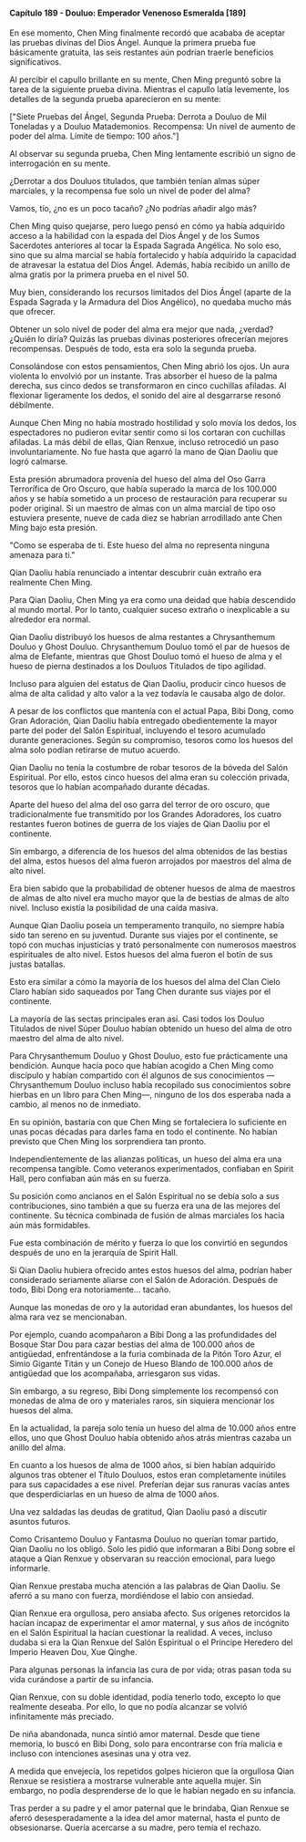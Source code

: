 
#### Capítulo 189 - Douluo: Emperador Venenoso Esmeralda [189]

En ese momento, Chen Ming finalmente recordó que acababa de aceptar las pruebas divinas del Dios Ángel. Aunque la primera prueba fue básicamente gratuita, las seis restantes aún podrían traerle beneficios significativos.

Al percibir el capullo brillante en su mente, Chen Ming preguntó sobre la tarea de la siguiente prueba divina. Mientras el capullo latía levemente, los detalles de la segunda prueba aparecieron en su mente:

["Siete Pruebas del Ángel, Segunda Prueba: Derrota a Douluo de Mil Toneladas y a Douluo Matademonios. Recompensa: Un nivel de aumento de poder del alma. Límite de tiempo: 100 años."]

Al observar su segunda prueba, Chen Ming lentamente escribió un signo de interrogación en su mente.

¿Derrotar a dos Douluos titulados, que también tenían almas súper marciales, y la recompensa fue solo un nivel de poder del alma?

Vamos, tío, ¿no es un poco tacaño? ¿No podrías añadir algo más?

Chen Ming quiso quejarse, pero luego pensó en cómo ya había adquirido acceso a la habilidad con la espada del Dios Ángel y de los Sumos Sacerdotes anteriores al tocar la Espada Sagrada Angélica. No solo eso, sino que su alma marcial se había fortalecido y había adquirido la capacidad de atravesar la estatua del Dios Ángel. Además, había recibido un anillo de alma gratis por la primera prueba en el nivel 50.

Muy bien, considerando los recursos limitados del Dios Ángel (aparte de la Espada Sagrada y la Armadura del Dios Angélico), no quedaba mucho más que ofrecer.

Obtener un solo nivel de poder del alma era mejor que nada, ¿verdad? ¿Quién lo diría? Quizás las pruebas divinas posteriores ofrecerían mejores recompensas. Después de todo, esta era solo la segunda prueba.

Consolándose con estos pensamientos, Chen Ming abrió los ojos. Un aura violenta lo envolvió por un instante. Tras absorber el hueso de la palma derecha, sus cinco dedos se transformaron en cinco cuchillas afiladas. Al flexionar ligeramente los dedos, el sonido del aire al desgarrarse resonó débilmente.

Aunque Chen Ming no había mostrado hostilidad y solo movía los dedos, los espectadores no pudieron evitar sentir como si los cortaran con cuchillas afiladas. La más débil de ellas, Qian Renxue, incluso retrocedió un paso involuntariamente. No fue hasta que agarró la mano de Qian Daoliu que logró calmarse.

Esta presión abrumadora provenía del hueso del alma del Oso Garra Terrorífica de Oro Oscuro, que había superado la marca de los 100.000 años y se había sometido a un proceso de restauración para recuperar su poder original. Si un maestro de almas con un alma marcial de tipo oso estuviera presente, nueve de cada diez se habrían arrodillado ante Chen Ming bajo esta presión.

"Como se esperaba de ti. Este hueso del alma no representa ninguna amenaza para ti."

Qian Daoliu había renunciado a intentar descubrir cuán extraño era realmente Chen Ming.

Para Qian Daoliu, Chen Ming ya era como una deidad que había descendido al mundo mortal. Por lo tanto, cualquier suceso extraño o inexplicable a su alrededor era normal.

Qian Daoliu distribuyó los huesos de alma restantes a Chrysanthemum Douluo y Ghost Douluo. Chrysanthemum Douluo tomó el par de huesos de alma de Elefante, mientras que Ghost Douluo tomó el hueso de alma y el hueso de pierna destinados a los Douluos Titulados de tipo agilidad.

Incluso para alguien del estatus de Qian Daoliu, producir cinco huesos de alma de alta calidad y alto valor a la vez todavía le causaba algo de dolor.

A pesar de los conflictos que mantenía con el actual Papa, Bibi Dong, como Gran Adoración, Qian Daoliu había entregado obedientemente la mayor parte del poder del Salón Espiritual, incluyendo el tesoro acumulado durante generaciones. Según su compromiso, tesoros como los huesos del alma solo podían retirarse de mutuo acuerdo.

Qian Daoliu no tenía la costumbre de robar tesoros de la bóveda del Salón Espiritual. Por ello, estos cinco huesos del alma eran su colección privada, tesoros que lo habían acompañado durante décadas.

Aparte del hueso del alma del oso garra del terror de oro oscuro, que tradicionalmente fue transmitido por los Grandes Adoradores, los cuatro restantes fueron botines de guerra de los viajes de Qian Daoliu por el continente.

Sin embargo, a diferencia de los huesos del alma obtenidos de las bestias del alma, estos huesos del alma fueron arrojados por maestros del alma de alto nivel.

Era bien sabido que la probabilidad de obtener huesos de alma de maestros de almas de alto nivel era mucho mayor que la de bestias de almas de alto nivel. Incluso existía la posibilidad de una caída masiva.

Aunque Qian Daoliu poseía un temperamento tranquilo, no siempre había sido tan sereno en su juventud. Durante sus viajes por el continente, se topó con muchas injusticias y trató personalmente con numerosos maestros espirituales de alto nivel. Estos huesos del alma fueron el botín de sus justas batallas.

Esto era similar a cómo la mayoría de los huesos del alma del Clan Cielo Claro habían sido saqueados por Tang Chen durante sus viajes por el continente.

La mayoría de las sectas principales eran así. Casi todos los Douluo Titulados de nivel Súper Douluo habían obtenido un hueso del alma de otro maestro del alma de alto nivel.

Para Chrysanthemum Douluo y Ghost Douluo, esto fue prácticamente una bendición. Aunque hacía poco que habían acogido a Chen Ming como discípulo y habían compartido con él algunos de sus conocimientos —Chrysanthemum Douluo incluso había recopilado sus conocimientos sobre hierbas en un libro para Chen Ming—, ninguno de los dos esperaba nada a cambio, al menos no de inmediato.

En su opinión, bastaría con que Chen Ming se fortaleciera lo suficiente en unas pocas décadas para darles fama en todo el continente. No habían previsto que Chen Ming los sorprendiera tan pronto.

Independientemente de las alianzas políticas, un hueso del alma era una recompensa tangible. Como veteranos experimentados, confiaban en Spirit Hall, pero confiaban aún más en su fuerza.

Su posición como ancianos en el Salón Espiritual no se debía solo a sus contribuciones, sino también a que su fuerza era una de las mejores del continente. Su técnica combinada de fusión de almas marciales los hacía aún más formidables.

Fue esta combinación de mérito y fuerza lo que los convirtió en segundos después de uno en la jerarquía de Spirit Hall.

Si Qian Daoliu hubiera ofrecido antes estos huesos del alma, podrían haber considerado seriamente aliarse con el Salón de Adoración. Después de todo, Bibi Dong era notoriamente... tacaño.

Aunque las monedas de oro y la autoridad eran abundantes, los huesos del alma rara vez se mencionaban.

Por ejemplo, cuando acompañaron a Bibi Dong a las profundidades del Bosque Star Dou para cazar bestias del alma de 100.000 años de antigüedad, enfrentándose a la furia combinada de la Pitón Toro Azur, el Simio Gigante Titán y un Conejo de Hueso Blando de 100.000 años de antigüedad que los acompañaba, arriesgaron sus vidas.

Sin embargo, a su regreso, Bibi Dong simplemente los recompensó con monedas de alma de oro y materiales raros, sin siquiera mencionar los huesos del alma.

En la actualidad, la pareja solo tenía un hueso del alma de 10.000 años entre ellos, uno que Ghost Douluo había obtenido años atrás mientras cazaba un anillo del alma.

En cuanto a los huesos de alma de 1000 años, si bien habían adquirido algunos tras obtener el Título Douluos, estos eran completamente inútiles para sus capacidades a ese nivel. Preferían dejar sus ranuras vacías antes que desperdiciarlas en un hueso de alma de 1000 años.

Una vez saldadas las deudas de gratitud, Qian Daoliu pasó a discutir asuntos futuros.

Como Crisantemo Douluo y Fantasma Douluo no querían tomar partido, Qian Daoliu no los obligó. Solo les pidió que informaran a Bibi Dong sobre el ataque a Qian Renxue y observaran su reacción emocional, para luego informarle.

Qian Renxue prestaba mucha atención a las palabras de Qian Daoliu. Se aferró a su mano con fuerza, mordiéndose el labio con ansiedad.

Qian Renxue era orgullosa, pero ansiaba afecto. Sus orígenes retorcidos la hacían incapaz de experimentar el amor maternal, y sus años de incógnito en el Salón Espiritual la hacían cuestionar la realidad. A veces, incluso dudaba si era la Qian Renxue del Salón Espiritual o el Príncipe Heredero del Imperio Heaven Dou, Xue Qinghe.

Para algunas personas la infancia las cura de por vida; otras pasan toda su vida curándose a partir de su infancia.

Qian Renxue, con su doble identidad, podía tenerlo todo, excepto lo que realmente deseaba. Por ello, lo que no podía alcanzar se volvió infinitamente más preciado.

De niña abandonada, nunca sintió amor maternal. Desde que tiene memoria, lo buscó en Bibi Dong, solo para encontrarse con fría malicia e incluso con intenciones asesinas una y otra vez.

A medida que envejecía, los repetidos golpes hicieron que la orgullosa Qian Renxue se resistiera a mostrarse vulnerable ante aquella mujer. Sin embargo, no podía desprenderse de lo que le habían negado en su infancia.

Tras perder a su padre y el amor paternal que le brindaba, Qian Renxue se aferró desesperadamente a la idea del amor maternal, hasta el punto de obsesionarse. Quería acercarse a su madre, pero temía el rechazo.